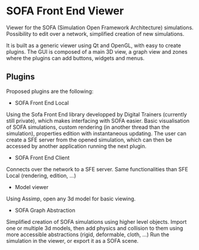 # SOFA Front End Viewer

Viewer for the SOFA (Simulation Open Framework Architecture) simulations. 
Possibility to edit over a network, simplified creation of new simulations.

It is built as a generic viewer using Qt and OpenGL, with easy to create plugins.
The GUI is composed of a main 3D view, a graph view and zones where the plugins can add buttons, widgets and menus.

## Plugins
Proposed plugins are the following:

* SOFA Front End Local

Using the Sofa Front End library developped by Digital Trainers (currently still private), which makes interfacing with SOFA easier.
Basic visualisation of SOFA simulations, custom rendering (in another thread than the simulation), properties edition with instantaneous updating.
The user can create a SFE server from the opened simulation, which can then be accessed by another application running the next plugin.

* SOFA Front End Client

Connects over the network to a SFE server. Same functionalities than SFE Local (rendering, edition, ...)

* Model viewer

Using Assimp, open any 3d model for basic viewing.

* SOFA Graph Abstraction

Simplified creation of SOFA simulations using higher level objects.
Import one or multiple 3d models, then add physics and collision to them using more accessible abstractions (rigid, deformable, cloth, ...)
Run the simulation in the viewer, or export it as a SOFA scene.
